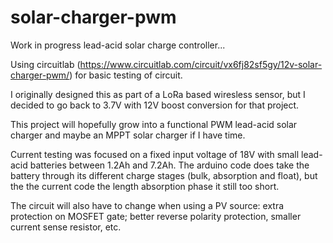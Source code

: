 # solar-charger-pwm
Work in progress lead-acid solar charge controller...

Using circuitlab (https://www.circuitlab.com/circuit/vx6fj82sf5gy/12v-solar-charger-pwm/) for basic testing of circuit.

I originally designed this as part of a LoRa based wiresless sensor, but I decided to go back to 3.7V with 12V boost conversion for that project.

This project will hopefully grow into a functional PWM lead-acid solar charger and maybe an MPPT solar charger if I have time.

Current testing was focused on a fixed input voltage of 18V with small lead-acid batteries between 1.2Ah and 7.2Ah. The arduino code does take the battery through its different charge stages (bulk, absorption and float), but the the current code the length absorption phase it still too short.

The circuit will also have to change when using a PV source: extra protection on MOSFET gate; better reverse polarity protection, smaller current sense resistor, etc.
